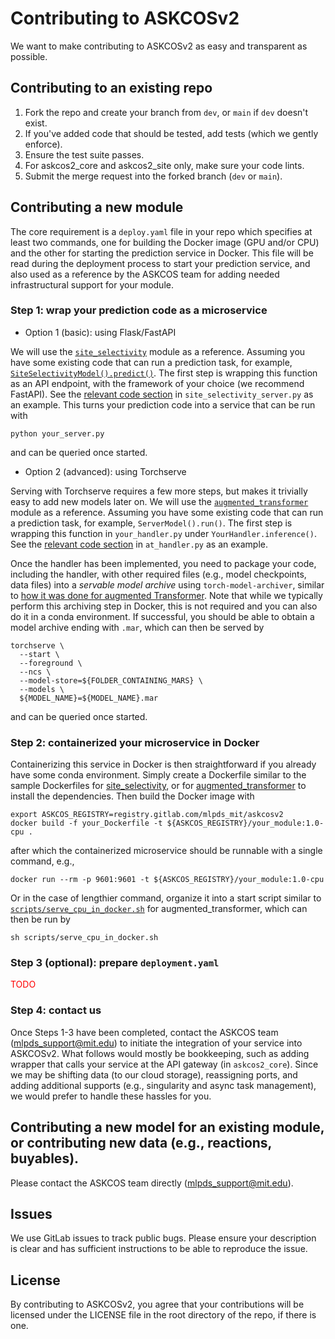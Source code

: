 # Contributing to ASKCOSv2
We want to make contributing to ASKCOSv2 as easy and transparent as
possible.

## Contributing to an existing repo
1. Fork the repo and create your branch from `dev`, or `main` if `dev` doesn't exist.
2. If you've added code that should be tested, add tests (which we gently enforce).
3. Ensure the test suite passes.
4. For askcos2_core and askcos2_site only, make sure your code lints.
5. Submit the merge request into the forked branch (`dev` or `main`).

## Contributing a new module

The core requirement is a `deploy.yaml` file in your repo which specifies at least two commands, one for building the Docker image (GPU and/or CPU) and the other for starting the prediction service in Docker. This file will be read during the deployment process to start your prediction service, and also used as a reference by the ASKCOS team for adding needed infrastructural support for your module.

### Step 1: wrap your prediction code as a microservice

- Option 1 (basic): using Flask/FastAPI

We will use the <a href="https://gitlab.com/mlpds_mit/askcosv2/site_selectivity/-/tree/dev/">`site_selectivity`</a> module as a reference. Assuming you have some existing code that can run a prediction task, for example, <a href="https://gitlab.com/mlpds_mit/askcosv2/site_selectivity/-/blob/dev/site_selectivity.py#L115">`SiteSelectivityModel().predict()`</a>.
The first step is wrapping this function as an API endpoint, with the framework of your choice (we recommend FastAPI). See the <a href="https://gitlab.com/mlpds_mit/askcosv2/site_selectivity/-/blob/dev/site_selectivity_server.py#L39-L63">relevant code section</a> in `site_selectivity_server.py` as an example. This turns your prediction code into a service that can be run with
```
python your_server.py
```
and can be queried once started.

- Option 2 (advanced): using Torchserve 

Serving with Torchserve requires a few more steps, but makes it trivially easy to add new models later on. We will use the <a href="https://gitlab.com/mlpds_mit/askcosv2/forward_predictor/augmented_transformer">`augmented_transformer`</a> module as a reference. Assuming you have some existing code that can run a prediction task, for example, `ServerModel().run()`.
The first step is wrapping this function in `your_handler.py` under `YourHandler.inference()`. See the <a href="https://gitlab.com/mlpds_mit/askcosv2/forward_predictor/augmented_transformer/-/blob/main/at_handler.py#L67-L69">relevant code section</a> in `at_handler.py` as an example.

Once the handler has been implemented, you need to package your code, including the handler, with other required files (e.g., model checkpoints, data files) into a *servable model archive* using `torch-model-archiver`, similar to <a href="https://gitlab.com/mlpds_mit/askcosv2/forward_predictor/augmented_transformer/-/blob/main/scripts/archive_in_docker.sh">how it was done for augmented Transformer</a>. Note that while we typically perform this archiving step in Docker, this is not required and you can also do it in a conda environment. If successful, you should be able to obtain a model archive ending with `.mar`, which can then be served by
```
torchserve \
  --start \
  --foreground \
  --ncs \
  --model-store=${FOLDER_CONTAINING_MARS} \
  --models \
  ${MODEL_NAME}=${MODEL_NAME}.mar
```
and can be queried once started.

### Step 2: containerized your microservice in Docker
Containerizing this service in Docker is then straightforward if you already have some conda environment. Simply create a Dockerfile similar to the sample Dockerfiles for <a href="https://gitlab.com/mlpds_mit/askcosv2/site_selectivity/-/blob/dev/Dockerfile_site_cpu">site_selectivity</a>, or for <a href="https://gitlab.com/mlpds_mit/askcosv2/forward_predictor/augmented_transformer/-/blob/main/Dockerfile_cpu">augmented_transformer</a> to install the dependencies. Then build the Docker image with
```
export ASKCOS_REGISTRY=registry.gitlab.com/mlpds_mit/askcosv2
docker build -f your_Dockerfile -t ${ASKCOS_REGISTRY}/your_module:1.0-cpu .
```
after which the containerized microservice should be runnable with a single command, e.g.,
```
docker run --rm -p 9601:9601 -t ${ASKCOS_REGISTRY}/your_module:1.0-cpu
```
Or in the case of lengthier command, organize it into a start script similar to <a href="https://gitlab.com/mlpds_mit/askcosv2/forward_predictor/augmented_transformer/-/blob/main/scripts/serve_cpu_in_docker.sh">`scripts/serve_cpu_in_docker.sh`</a> for augmented_transformer, which can then be run by
```
sh scripts/serve_cpu_in_docker.sh
```

### Step 3 (optional): prepare `deployment.yaml`
<span style="color:red">TODO</span>


### Step 4: contact us
Once Steps 1-3 have been completed, contact the ASKCOS team (mlpds_support@mit.edu) to initiate the integration of your service into ASKCOSv2. What follows would mostly be bookkeeping, such as adding wrapper that calls your service at the API gateway (in `askcos2_core`). Since we may be shifting data (to our cloud storage), reassigning ports, and adding additional supports (e.g., singularity and async task management), we would prefer to handle these hassles for you.

## Contributing a new model for an existing module, or contributing new data (e.g., reactions, buyables).
Please contact the ASKCOS team directly (mlpds_support@mit.edu).

## Issues

We use GitLab issues to track public bugs. Please ensure your description is clear and has sufficient instructions to be able to reproduce the issue.

## License

By contributing to ASKCOSv2, you agree that your contributions will be licensed under the LICENSE file in the root directory of the repo, if there is one.
